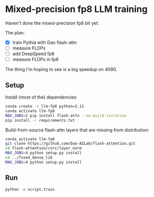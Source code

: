 # Mixed-precision fp8 LLM training

Haven't done the mixed-precision fp8 bit yet.  

The plan:

- [x] train Pythia with Dao flash-attn
- [ ] measure FLOPs
- [ ] add DeepSpeed fp8
- [ ] measure FLOPs in fp8

The thing I'm hoping to see is a big speedup on 4090.

## Setup

Install (most of the) dependencies:

```bash
conda create -n llm-fp8 python=3.11
conda activate llm-fp8
MAX_JOBS=2 pip install flash-attn --no-build-isolation
pip install -r requirements.txt
```

Build-from-source flash-attn layers that are missing from distribution:

```bash
conda activate llm-fp8
git clone https://github.com/Dao-AILab/flash-attention.git
cd flash-attention/csrc/layer_norm
MAX_JOBS=4 python setup.py install
cd ../fused_dense_lib
MAX_JOBS=4 python setup.py install
```

## Run

```bash
python -m script.train
```